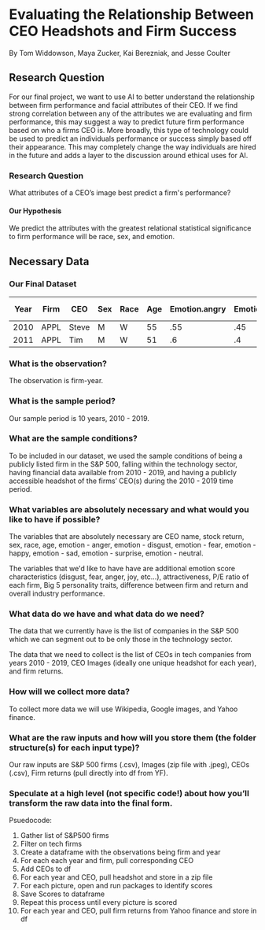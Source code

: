 # Evaluating the Relationship Between CEO Headshots and Firm Success
By Tom Widdowson, Maya Zucker, Kai Berezniak, and Jesse Coulter

## Research Question
For our final project, we want to use AI to better understand the relationship between firm performance and facial attributes of their CEO. If we find strong correlation between any of the attributes we are evaluating and firm performance, this may suggest a way to predict future firm performance based on who a firms CEO is. More broadly, this type of technology could be used to predict an individuals performance or success simply based off their appearance. This may completely change the way individuals are hired in the future and adds a layer to the discussion around ethical uses for AI. 

### Research Question
What attributes of a CEO’s image best predict a firm's performance?

#### Our Hypothesis
We predict the attributes with the greatest relational statistical significance to firm performance will be race, sex, and emotion.


## Necessary Data

### Our Final Dataset

|Year|Firm|CEO|Sex|Race|Age|Emotion.angry|Emotion.disgust|Emotion.fear|Emotion.happy|Emotion.sad|Emotion.surprise|Emotion.neutral|Attractiveness|Firm Return|
|---|---|---|---|---|---|---|---|---|---|---|---|---|---|---|
|2010|APPL|Steve|M|W|55|.55|.45|0|0|0|0|0|.7|.1|
|2011|APPL|Tim|M|W|51|.6|.4|0|0|0|0|0|.5|.12|

### What is the observation?
The observation is firm-year.

### What is the sample period?
Our sample period is 10 years, 2010 - 2019.

### What are the sample conditions?
To be included in our dataset, we used the sample conditions of being a publicly listed firm in the S&P 500, falling within the technology sector, having financial data available from 2010 - 2019, and having a publicly accessible headshot of the firms’ CEO(s) during the 2010 - 2019 time period.

### What variables are absolutely necessary and what would you like to have if possible?
The variables that are absolutely necessary are CEO name, stock return, sex, race, age, emotion - anger, emotion - disgust, emotion - fear, emotion - happy, emotion - sad, emotion - surprise, emotion - neutral. 

The variables that we'd like to have have are additional emotion score characteristics (disgust, fear, anger, joy, etc…), attractiveness, P/E ratio of each firm, Big 5 personality traits, difference between firm and return and overall industry performance.

### What data do we have and what data do we need?
The data that we currently have is the list of companies in the S&P 500 which we can segment out to be only those in the technology sector. 

The data that we need to collect is the list of CEOs in tech companies from years 2010 - 2019, CEO Images (ideally one unique headshot for each year), and firm returns.

### How will we collect more data?
To collect more data we will use Wikipedia, Google images, and Yahoo finance.

### What are the raw inputs and how will you store them (the folder structure(s) for each input type)?
Our raw inputs are S&P 500 firms (.csv), Images (zip file with .jpeg), CEOs (.csv), Firm returns (pull directly into df from YF). 

### Speculate at a high level (not specific code!) about how you’ll transform the raw data into the final form.
Psuedocode:
1. Gather list of S&P500 firms
2. Filter on tech firms
3. Create a dataframe with the observations being firm and year
4. For each each year and firm, pull corresponding CEO
5. Add CEOs to df
6. For each year and CEO, pull headshot and store in a zip file
7. For each picture, open and run packages to identify scores
8. Save Scores to dataframe
9. Repeat this process until every picture is scored
10. For each year and CEO, pull firm returns from Yahoo finance and store in df




